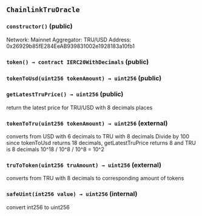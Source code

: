 ## `ChainlinkTruOracle`






### `constructor()` (public)

Network: Mainnet
Aggregator: TRU/USD
Address: 0x26929b85fE284EeAB939831002e1928183a10fb1



### `token() → contract IERC20WithDecimals` (public)





### `tokenToUsd(uint256 tokenAmount) → uint256` (public)





### `getLatestTruPrice() → uint256` (public)



return the latest price for TRU/USD with 8 decimals places


### `tokenToTru(uint256 tokenAmount) → uint256` (external)



converts from USD with 6 decimals to TRU with 8 decimals
Divide by 100 since tokenToUsd returns 18 decimals, getLatestTruPrice returns 8 and TRU is 8 decimals
10^18 / 10^8 / 10^8 = 10^2


### `truToToken(uint256 truAmount) → uint256` (external)



converts from TRU with 8 decimals to corresponding amount of tokens


### `safeUint(int256 value) → uint256` (internal)



convert int256 to uint256




